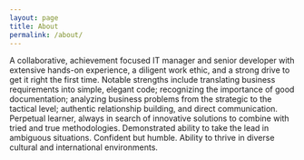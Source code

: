 ```yaml
---
layout: page
title: About
permalink: /about/
---
```


A collaborative, achievement focused IT manager and senior developer with extensive hands-on experience, a diligent work ethic, and a strong drive to get it right the first time. Notable strengths include translating business requirements into simple, elegant code; recognizing the importance of good documentation; analyzing business problems from the strategic to the tactical level; authentic relationship building, and direct communication. Perpetual learner, always in search of innovative solutions to combine with tried and true methodologies.  Demonstrated ability to take the lead in ambiguous situations. Confident but humble.  Ability to thrive in diverse cultural and international environments.
